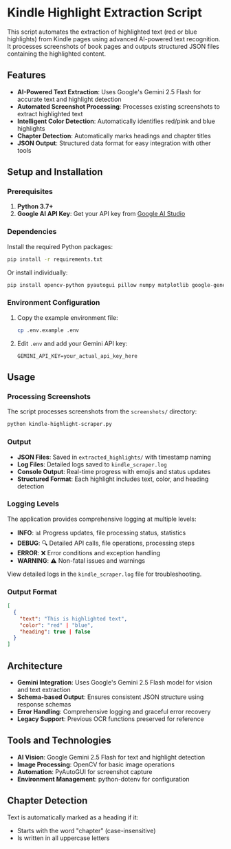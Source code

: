 # Kindle Highlight Extraction Script

This script automates the extraction of highlighted text (red or blue highlights) from Kindle pages using advanced AI-powered text recognition. It processes screenshots of book pages and outputs structured JSON files containing the highlighted content.

## Features

- **AI-Powered Text Extraction**: Uses Google's Gemini 2.5 Flash for accurate text and highlight detection
- **Automated Screenshot Processing**: Processes existing screenshots to extract highlighted text
- **Intelligent Color Detection**: Automatically identifies red/pink and blue highlights
- **Chapter Detection**: Automatically marks headings and chapter titles
- **JSON Output**: Structured data format for easy integration with other tools

## Setup and Installation

### Prerequisites

1. **Python 3.7+**
2. **Google AI API Key**: Get your API key from [Google AI Studio](https://aistudio.google.com/)

### Dependencies

Install the required Python packages:

```bash
pip install -r requirements.txt
```

Or install individually:
```bash
pip install opencv-python pyautogui pillow numpy matplotlib google-generativeai python-dotenv
```

### Environment Configuration

1. Copy the example environment file:
   ```bash
   cp .env.example .env
   ```

2. Edit `.env` and add your Gemini API key:
   ```
   GEMINI_API_KEY=your_actual_api_key_here
   ```

## Usage

### Processing Screenshots

The script processes screenshots from the `screenshots/` directory:

```bash
python kindle-highlight-scraper.py
```

### Output

- **JSON Files**: Saved in `extracted_highlights/` with timestamp naming
- **Log Files**: Detailed logs saved to `kindle_scraper.log` 
- **Console Output**: Real-time progress with emojis and status updates
- **Structured Format**: Each highlight includes text, color, and heading detection

### Logging Levels

The application provides comprehensive logging at multiple levels:

- **INFO**: 📊 Progress updates, file processing status, statistics
- **DEBUG**: 🔍 Detailed API calls, file operations, processing steps  
- **ERROR**: ❌ Error conditions and exception handling
- **WARNING**: ⚠️ Non-fatal issues and warnings

View detailed logs in the `kindle_scraper.log` file for troubleshooting.

### Output Format

```json
[
  {
    "text": "This is highlighted text",
    "color": "red" | "blue",
    "heading": true | false
  }
]
```

## Architecture

- **Gemini Integration**: Uses Google's Gemini 2.5 Flash model for vision and text extraction
- **Schema-based Output**: Ensures consistent JSON structure using response schemas  
- **Error Handling**: Comprehensive logging and graceful error recovery
- **Legacy Support**: Previous OCR functions preserved for reference

## Tools and Technologies

- **AI Vision**: Google Gemini 2.5 Flash for text and highlight detection
- **Image Processing**: OpenCV for basic image operations
- **Automation**: PyAutoGUI for screenshot capture
- **Environment Management**: python-dotenv for configuration

## Chapter Detection

Text is automatically marked as a heading if it:
- Starts with the word "chapter" (case-insensitive)
- Is written in all uppercase letters


